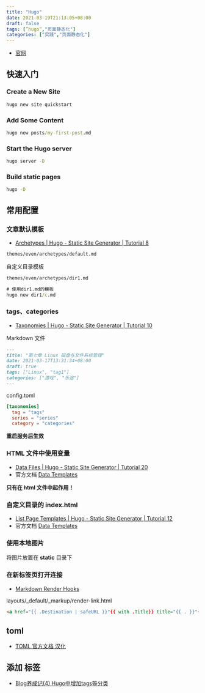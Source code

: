 ```yaml
---
title: "Hugo"
date: 2021-03-19T21:13:05+08:00
draft: false
tags: [”hugo“,"页面静态化"]
categories: ["实践","页面静态化"]
---
```


- [官网](https://gohugo.io/)

## 快速入门

### Create a New Site

```cmd
hugo new site quickstart
```

### Add Some Content

```cmd
hugo new posts/my-first-post.md
```

### Start the Hugo server

```cmd
hugo server -D
```

### Build static pages

```cmd
hugo -D
```

## 常用配置

### 文章默认模板

- [Archetypes | Hugo - Static Site Generator | Tutorial 8](https://www.youtube.com/watch?v=bcme8AzVh6o&list=PLLAZ4kZ9dFpOnyRlyS-liKL5ReHDcj4G3&index=8)

```cmd
themes/even/archetypes/default.md
```

自定义目录模板

```cmd
themes/even/archetypes/dir1.md

# 使用dir1.md的模板
hugo new dir1/c.md
```

### tags、categories

- [Taxonomies | Hugo - Static Site Generator | Tutorial 10](https://www.youtube.com/watch?v=pCPCQgqC8RA&list=PLLAZ4kZ9dFpOnyRlyS-liKL5ReHDcj4G3&index=10)

Markdown 文件

```md
---
title: "第七章 Linux 磁盘与文件系统管理"
date: 2021-03-17T13:31:34+08:00
draft: true
tags: ["Linux", "tag1"]
categories: ["游戏", "乐途"]
---
```

config.toml

```toml
[taxonomies]
  tag = "tags"
  series = "series"
  category = "categories"
```

**重启服务后生效**

### HTML 文件中使用变量

- [Data Files | Hugo - Static Site Generator | Tutorial 20](https://www.youtube.com/watch?v=FyPgSuwIMWQ&list=PLLAZ4kZ9dFpOnyRlyS-liKL5ReHDcj4G3&index=20)
- 官方文档 [Data Templates](https://gohugo.io/templates/data-templates/)

**只有在 html 文件中起作用！**

### 自定义目录的 index.html

- [List Page Templates | Hugo - Static Site Generator | Tutorial 12](https://www.youtube.com/watch?v=8b2YTSMdMps&list=PLLAZ4kZ9dFpOnyRlyS-liKL5ReHDcj4G3&index=12)
- 官方文档 [Data Templates](https://gohugo.io/templates/data-templates/)

### 使用本地图片

将图片放置在 **static** 目录下

### 在新标签页打开连接

-  [Markdown Render Hooks](https://gohugo.io/getting-started/configuration-markup)

layouts/_default/_markup/render-link.html

```html
<a href="{{ .Destination | safeURL }}"{{ with .Title}} title="{{ . }}"{{ end }}  target="_blank" {{ if strings.HasPrefix .Destination "http" }} rel="noopener"{{ end }}>{{ .Text | safeHTML }}</a>
```


## toml

- [TOML 官方文档 汉化](https://github.com/LongTengDao/TOML/blob/%E9%BE%99%E8%85%BE%E9%81%93-%E8%AF%91/toml-v1.0.0.md)

## 添加 标签

- [Blog养成记(4) Hugo中增加tags等分类](https://orianna-zzo.github.io/sci-tech/2018-01/blog%E5%85%BB%E6%88%90%E8%AE%B04-hugo%E4%B8%AD%E5%A2%9E%E5%8A%A0tags%E7%AD%89%E5%88%86%E7%B1%BB/)